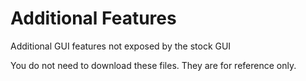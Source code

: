 # Additional Features
Additional GUI features not exposed by the stock GUI

You do not need to download these files. They are for reference only.